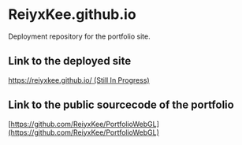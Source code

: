 # ReiyxKee.github.io
Deployment repository for the portfolio site.


## Link to the deployed site
[https://reiyxkee.github.io/ (Still In Progress)](https://reiyxkee.github.io/)

## Link to the public sourcecode of the portfolio
[https://github.com/ReiyxKee/PortfolioWebGL](https://github.com/ReiyxKee/PortfolioWebGL)
